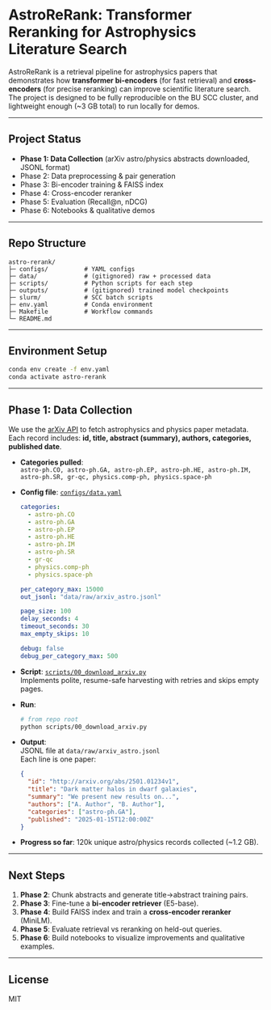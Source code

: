 # AstroReRank: Transformer Reranking for Astrophysics Literature Search

AstroReRank is a retrieval pipeline for astrophysics papers that demonstrates how **transformer bi-encoders** (for fast retrieval) and **cross-encoders** (for precise reranking) can improve scientific literature search.  
The project is designed to be fully reproducible on the BU SCC cluster, and lightweight enough (~3 GB total) to run locally for demos.

---

## Project Status

- **Phase 1: Data Collection** (arXiv astro/physics abstracts downloaded, JSONL format)
- Phase 2: Data preprocessing & pair generation
- Phase 3: Bi-encoder training & FAISS index
- Phase 4: Cross-encoder reranker
- Phase 5: Evaluation (Recall@n, nDCG)
- Phase 6: Notebooks & qualitative demos

---

## Repo Structure

```
astro-rerank/
├─ configs/          # YAML configs
├─ data/             # (gitignored) raw + processed data
├─ scripts/          # Python scripts for each step
├─ outputs/          # (gitignored) trained model checkpoints
├─ slurm/            # SCC batch scripts
├─ env.yaml          # Conda environment
├─ Makefile          # Workflow commands
└─ README.md
```

---

## Environment Setup

```bash
conda env create -f env.yaml
conda activate astro-rerank
```

---

## Phase 1: Data Collection

We use the [arXiv API](https://arxiv.org/help/api/) to fetch astrophysics and physics paper metadata.  
Each record includes: **id, title, abstract (summary), authors, categories, published date**.

- **Categories pulled**:  
  `astro-ph.CO, astro-ph.GA, astro-ph.EP, astro-ph.HE, astro-ph.IM, astro-ph.SR, gr-qc, physics.comp-ph, physics.space-ph`

- **Config file**: [`configs/data.yaml`](configs/data.yaml)

  ```yaml
  categories:
    - astro-ph.CO
    - astro-ph.GA
    - astro-ph.EP
    - astro-ph.HE
    - astro-ph.IM
    - astro-ph.SR
    - gr-qc
    - physics.comp-ph
    - physics.space-ph

  per_category_max: 15000
  out_jsonl: "data/raw/arxiv_astro.jsonl"

  page_size: 100
  delay_seconds: 4
  timeout_seconds: 30
  max_empty_skips: 10

  debug: false
  debug_per_category_max: 500
  ```

- **Script**: [`scripts/00_download_arxiv.py`](scripts/00_download_arxiv.py)  
  Implements polite, resume-safe harvesting with retries and skips empty pages.

- **Run**:

  ```bash
  # from repo root
  python scripts/00_download_arxiv.py
  ```

- **Output**:  
  JSONL file at `data/raw/arxiv_astro.jsonl`  
  Each line is one paper:

  ```json
  {
    "id": "http://arxiv.org/abs/2501.01234v1",
    "title": "Dark matter halos in dwarf galaxies",
    "summary": "We present new results on...",
    "authors": ["A. Author", "B. Author"],
    "categories": ["astro-ph.GA"],
    "published": "2025-01-15T12:00:00Z"
  }
  ```

- **Progress so far**: 120k unique astro/physics records collected (~1.2 GB).

---

## Next Steps

1. **Phase 2**: Chunk abstracts and generate title→abstract training pairs.
2. **Phase 3**: Fine-tune a **bi-encoder retriever** (E5-base).
3. **Phase 4**: Build FAISS index and train a **cross-encoder reranker** (MiniLM).
4. **Phase 5**: Evaluate retrieval vs reranking on held-out queries.
5. **Phase 6**: Build notebooks to visualize improvements and qualitative examples.

---

## License

MIT

